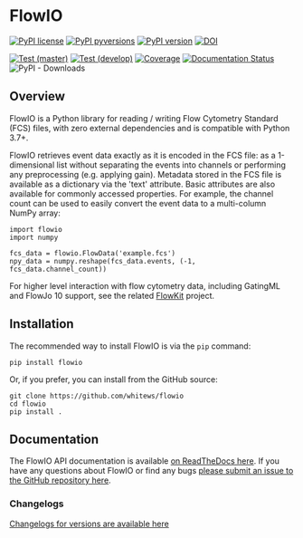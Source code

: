 # FlowIO

[![PyPI license](https://img.shields.io/pypi/l/flowio.svg?colorB=dodgerblue)](https://pypi.python.org/pypi/flowio/)
[![PyPI pyversions](https://img.shields.io/pypi/pyversions/flowio.svg)](https://pypi.python.org/pypi/flowio/)
[![PyPI version](https://img.shields.io/pypi/v/flowio.svg?colorB=blue)](https://pypi.python.org/pypi/flowio/)
[![DOI](https://zenodo.org/badge/14634514.svg)](https://zenodo.org/badge/latestdoi/14634514)


[![Test (master)](https://github.com/whitews/FlowIO/actions/workflows/tests_master.yml/badge.svg)](https://github.com/whitews/FlowIO/actions/workflows/tests_master.yml)
[![Test (develop)](https://github.com/whitews/FlowIO/actions/workflows/tests_develop.yml/badge.svg)](https://github.com/whitews/FlowIO/actions/workflows/tests_develop.yml)
[![Coverage](https://codecov.io/gh/whitews/FlowIO/branch/master/graph/badge.svg)](https://codecov.io/gh/whitews/flowio)
[![Documentation Status](https://readthedocs.org/projects/flowio/badge/?version=latest)](https://flowio.readthedocs.io/en/latest/?badge=latest)
![PyPI - Downloads](https://img.shields.io/pypi/dm/flowio)

## Overview

FlowIO is a Python library for reading / writing Flow Cytometry Standard (FCS) 
files, with zero external dependencies and is compatible with Python 3.7+.

FlowIO retrieves event data exactly as it is encoded in the FCS file: as a 
1-dimensional list without separating the events into channels or performing 
any preprocessing (e.g. applying gain). Metadata stored in the FCS file is 
available as a dictionary via the 'text' attribute. Basic attributes are also 
available for commonly accessed properties. For example, the channel count 
can be used to easily convert the event data to a multi-column NumPy array:

```
import flowio
import numpy

fcs_data = flowio.FlowData('example.fcs')
npy_data = numpy.reshape(fcs_data.events, (-1, fcs_data.channel_count))
```

For higher level interaction with flow cytometry data, including GatingML and FlowJo 10 support, 
see the related [FlowKit](https://github.com/whitews/FlowKit) project.

## Installation

The recommended way to install FlowIO is via the `pip` command:

```
pip install flowio
```

Or, if you prefer, you can install from the GitHub source:

```
git clone https://github.com/whitews/flowio
cd flowio
pip install .
```

## Documentation

The FlowIO API documentation is available [on ReadTheDocs here](https://flowio.readthedocs.io/en/latest/?badge=latest). If you have any questions about FlowIO or find any bugs [please submit an issue to the GitHub repository here](https://github.com/whitews/FlowIO/issues/new/).

### Changelogs

[Changelogs for versions are available here](https://github.com/whitews/FlowIO/releases)

